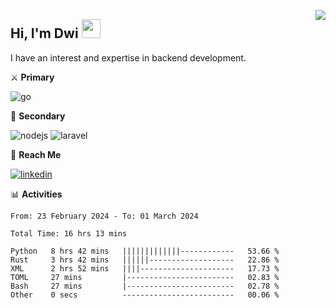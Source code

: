 [<img src="https://komarev.com/ghpvc/?username=masred&color=green&style=flat-square&label=Profile+Views" align="right">](github.com/masred)

## Hi, I'm Dwi <img src="https://raw.githubusercontent.com/MartinHeinz/MartinHeinz/master/wave.gif" width="30px">

I have an interest and expertise in backend development.

⚔️ **Primary**

![go](https://img.shields.io/badge/---?logo=go&label=Golang&style=social)

🔪 **Secondary**

![nodejs](https://img.shields.io/badge/---?logo=node.js&label=Node.js&style=social&logoColor=green)
![laravel](https://img.shields.io/badge/---?logo=laravel&label=Laravel&style=social)

🔗 **Reach Me**

[![linkedin](https://img.shields.io/badge/---?logo=linkedin&label=LinkedIn&style=social)](https://linkedin.com/in/dwifitriyanto)

📊 **Activities**

<!--START_SECTION:waka-->

```all_time
From: 23 February 2024 - To: 01 March 2024

Total Time: 16 hrs 13 mins

Python   8 hrs 42 mins   |||||||||||||------------   53.66 %
Rust     3 hrs 42 mins   ||||||-------------------   22.86 %
XML      2 hrs 52 mins   ||||---------------------   17.73 %
TOML     27 mins         |------------------------   02.83 %
Bash     27 mins         |------------------------   02.78 %
Other    0 secs          -------------------------   00.06 %
```

<!--END_SECTION:waka-->
